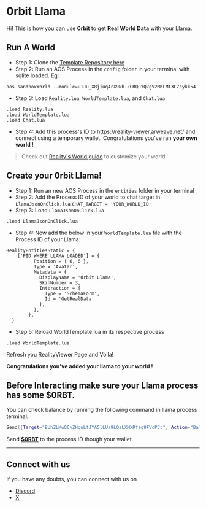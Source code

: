 

# 0rbit Llama

Hi! This is how you can use **0rbit** to get **Real World Data** with your Llama. 

## Run A World
- Step 1: Clone the [Template Repository here](https://github.com/0rbit-co/reality-example)
- Step 2: Run an AOS Process in the `config` folder in your terminal with sqlite loaded. Eg:
```
aos sandboxWorld --module=u1Ju_X8jiuq4rX9Nh-ZGRQuYQZgV2MKLMT3CZsykk54
```
- Step 3: Load `Reality.lua`, `WorldTemplate.lua`, and `Chat.lua`
```
.load Reality.lua
.load WorldTemplate.lua
.load Chat.lua
```
- Step 4: Add this process's ID to https://reality-viewer.arweave.net/ and connect using a temporary wallet.
Congratulations you've ran **your own world !**
> Check out [Reality's World guide](https://github.com/elliotsayes/Reality/blob/main/docs/WorldGuide.md) to customize your world.

## Create your 0rbit Llama!

- Step 1: Run an new AOS Process in the `entities` folder in your terminal
- Step 2: Add the Process ID of your world to chat target in `LlamaJsonOnClick.lua`
`CHAT_TARGET = 'YOUR_WORLD_ID'`
- Step 3: Load `LlamaJsonOnClick.lua`
```
.load LlamaJsonOnClick.lua
```
- Step 4: Now add the below in your `WorldTemplate.lua` file with the Process ID of your Llama:
```
RealityEntitiesStatic = {
    ['PID WHERE LLAMA LOADED'] = {
          Position = { 6, 6 },
          Type = 'Avatar',
          Metadata = {
            DisplayName = '0rbit Llama',
            SkinNumber = 3,
            Interaction = {
              Type = 'SchemaForm',
              Id = 'GetRealData'
            },
          },
        },
  }
```
 - Step 5: Reload WorldTemplate.lua in its respective process
```
.load WorldTemplate.lua
```
Refresh you RealityViewer Page and Voila!

**Congratulations you've added your llama  to your world !**

## Before Interacting make sure your Llama process has some $0RBT.
You can check balance by running the following command in llama process terminal:
````lua
Send({Target="BUhZLMwQ6yZHguLtJYA5lLUa9LQzLXMXRfaq9FVcPJc", Action="Balance"})
````
Send **[$0RBT](https://docs.0rbit.co/protocol/token)** to the process ID though your wallet.

---

## Connect with us
If you have any doubts, you can connect with us on
- [Discord](https://discord.com/invite/JVSjqaKJgV)
- [X](https://x.com/0rbitco)
